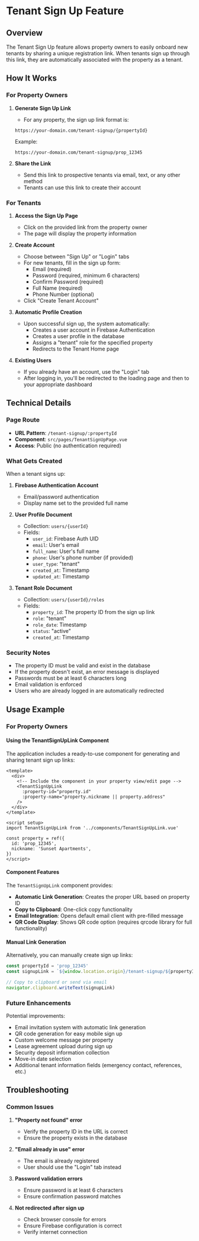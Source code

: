 # Tenant Sign Up Feature

## Overview
The Tenant Sign Up feature allows property owners to easily onboard new tenants by sharing a unique registration link. When tenants sign up through this link, they are automatically associated with the property as a tenant.

## How It Works

### For Property Owners

1. **Generate Sign Up Link**
   - For any property, the sign up link format is:
   ```
   https://your-domain.com/tenant-signup/{propertyId}
   ```
   
   Example:
   ```
   https://your-domain.com/tenant-signup/prop_12345
   ```

2. **Share the Link**
   - Send this link to prospective tenants via email, text, or any other method
   - Tenants can use this link to create their account

### For Tenants

1. **Access the Sign Up Page**
   - Click on the provided link from the property owner
   - The page will display the property information

2. **Create Account**
   - Choose between "Sign Up" or "Login" tabs
   - For new tenants, fill in the sign up form:
     - Email (required)
     - Password (required, minimum 6 characters)
     - Confirm Password (required)
     - Full Name (required)
     - Phone Number (optional)
   - Click "Create Tenant Account"

3. **Automatic Profile Creation**
   - Upon successful sign up, the system automatically:
     - Creates a user account in Firebase Authentication
     - Creates a user profile in the database
     - Assigns a "tenant" role for the specified property
     - Redirects to the Tenant Home page

4. **Existing Users**
   - If you already have an account, use the "Login" tab
   - After logging in, you'll be redirected to the loading page and then to your appropriate dashboard

## Technical Details

### Page Route
- **URL Pattern**: `/tenant-signup/:propertyId`
- **Component**: `src/pages/TenantSignUpPage.vue`
- **Access**: Public (no authentication required)

### What Gets Created

When a tenant signs up:

1. **Firebase Authentication Account**
   - Email/password authentication
   - Display name set to the provided full name

2. **User Profile Document**
   - Collection: `users/{userId}`
   - Fields:
     - `user_id`: Firebase Auth UID
     - `email`: User's email
     - `full_name`: User's full name
     - `phone`: User's phone number (if provided)
     - `user_type`: "tenant"
     - `created_at`: Timestamp
     - `updated_at`: Timestamp

3. **Tenant Role Document**
   - Collection: `users/{userId}/roles`
   - Fields:
     - `property_id`: The property ID from the sign up link
     - `role`: "tenant"
     - `role_date`: Timestamp
     - `status`: "active"
     - `created_at`: Timestamp

### Security Notes

- The property ID must be valid and exist in the database
- If the property doesn't exist, an error message is displayed
- Passwords must be at least 6 characters long
- Email validation is enforced
- Users who are already logged in are automatically redirected

## Usage Example

### For Property Owners

#### Using the TenantSignUpLink Component

The application includes a ready-to-use component for generating and sharing tenant sign up links:

```vue
<template>
  <div>
    <!-- Include the component in your property view/edit page -->
    <TenantSignUpLink 
      :property-id="property.id" 
      :property-name="property.nickname || property.address"
    />
  </div>
</template>

<script setup>
import TenantSignUpLink from '../components/TenantSignUpLink.vue'

const property = ref({
  id: 'prop_12345',
  nickname: 'Sunset Apartments',
})
</script>
```

#### Component Features

The `TenantSignUpLink` component provides:
- **Automatic Link Generation**: Creates the proper URL based on property ID
- **Copy to Clipboard**: One-click copy functionality
- **Email Integration**: Opens default email client with pre-filled message
- **QR Code Display**: Shows QR code option (requires qrcode library for full functionality)

#### Manual Link Generation

Alternatively, you can manually create sign up links:

```javascript
const propertyId = 'prop_12345'
const signupLink = `${window.location.origin}/tenant-signup/${propertyId}`

// Copy to clipboard or send via email
navigator.clipboard.writeText(signupLink)
```

### Future Enhancements

Potential improvements:
- Email invitation system with automatic link generation
- QR code generation for easy mobile sign up
- Custom welcome message per property
- Lease agreement upload during sign up
- Security deposit information collection
- Move-in date selection
- Additional tenant information fields (emergency contact, references, etc.)

## Troubleshooting

### Common Issues

1. **"Property not found" error**
   - Verify the property ID in the URL is correct
   - Ensure the property exists in the database

2. **"Email already in use" error**
   - The email is already registered
   - User should use the "Login" tab instead

3. **Password validation errors**
   - Ensure password is at least 6 characters
   - Ensure confirmation password matches

4. **Not redirected after sign up**
   - Check browser console for errors
   - Ensure Firebase configuration is correct
   - Verify internet connection

